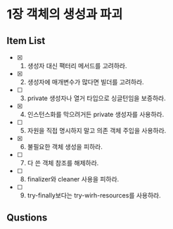 # 1장 객체의 생성과 파괴

## Item List
- [x] 01. 생성자 대신 팩터리 메서드를 고려하라.
- [x] 02. 생성자에 매개변수가 많다면 빌더를 고려하라.
- [ ] 03. private 생성자나 열거 타입으로 싱글턴임을 보증하라.
- [x] 04. 인스턴스화를 막으려거든 private 생성자를 사용하라.
- [ ] 05. 자원을 직접 명시하지 말고 의존 객체 주입을 사용하라.
- [x] 06. 불필요한 객체 생성을 피하라.
- [ ] 07. 다 쓴 객체 참조를 해제하라.
- [ ] 08. finalizer와 cleaner 사용을 피하라.
- [ ] 09. try-finally보다는 try-wirh-resources를 사용하라.

## Qustions

